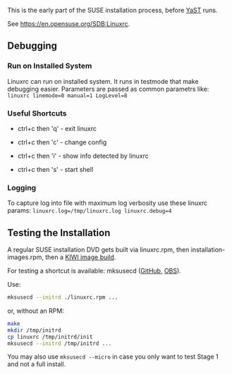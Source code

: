 This is the early part of the SUSE installation process, before
[YaST](https://en.opensuse.org/Portal:YaST) runs.

See <https://en.opensuse.org/SDB:Linuxrc>.

## Debugging

### Run on Installed System
Linuxrc can run on installed system. It runs in testmode that make debugging easier.
Parameters are passed as common parametrs like: `linuxrc linemode=0 manual=1 LogLevel=8`

### Useful Shortcuts

* ctrl+c then 'q' - exit linuxrc

* ctrl+c then 'c' - change config

* ctrl+c then 'i' - show info detected by linuxrc

* ctrl+c then 's' - start shell

### Logging
To capture log into file with maximum log verbosity use these linuxrc params:
`linuxrc.log=/tmp/linuxrc.log linuxrc.debug=4`

## Testing the Installation

A regular SUSE installation DVD gets built via linuxrc.rpm,
then installation-images.rpm,
then a [KIWI image build](https://build.opensuse.org/package/show/openSUSE:Factory/_product:openSUSE-dvd5-dvd-x86_64).

For testing a shortcut is available: mksusecd
([GitHub](https://github.com/openSUSE/mksusecd),
[OBS](https://build.opensuse.org/package/show/system:install:head/mksusecd)).

Use:

```sh
mksusecd --initrd ./linuxrc.rpm ...
```

or, without an RPM:

```sh
make
mkdir /tmp/initrd
cp linuxrc /tmp/initrd/init
mksusecd --initrd /tmp/initrd ...
```

You may also use `mksusecd --micro` in case you only want to test Stage 1
and not a full install.
